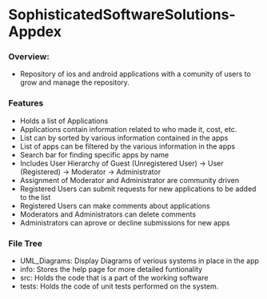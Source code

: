 # SophisticatedSoftwareSolutions- Appdex
### Overview:
  - Repository of ios and android applications with a comunity of users to grow and manage the repository.
### Features
  - Holds a list of Applications
  - Applications contain information related to who made it, cost, etc.
  - List can by sorted by various information contained in the apps
  - List of apps can be filtered by the various information in the apps
  - Search bar for finding specific apps by name
  - Includes User Hierarchy of Guest (Unregistered User) -> User (Registered) -> Moderator -> Administrator
  - Assignment of Moderator and Administrator are community driven
  - Registered Users can submit requests for new applications to be added to the list
  - Registered Users can make comments about applications
  - Moderators and Administrators can delete comments
  - Administrators can aprove or decline submissions for new apps

### File Tree
  - UML_Diagrams: Display Diagrams of verious systems in place in the app
  - info: Stores the help page for more detailed funtionality
  - src: Holds the code that is a part of the working software
  - tests: Holds the code of unit tests performed on the system.
